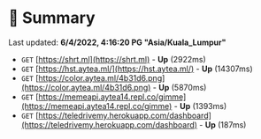 # 📖 Summary
Last updated: **6/4/2022, 4:16:20 PG "Asia/Kuala_Lumpur"**

- `GET` [https://shrt.ml](https://shrt.ml) - **Up** (2922ms)
- `GET` [https://hst.aytea.ml/](https://hst.aytea.ml/) - **Up** (14307ms)
- `GET` [https://color.aytea.ml/4b31d6.png](https://color.aytea.ml/4b31d6.png) - **Up** (5870ms)
- `GET` [https://memeapi.aytea14.repl.co/gimme](https://memeapi.aytea14.repl.co/gimme) - **Up** (1393ms)
- `GET` [https://teledrivemy.herokuapp.com/dashboard](https://teledrivemy.herokuapp.com/dashboard) - **Up** (187ms)
